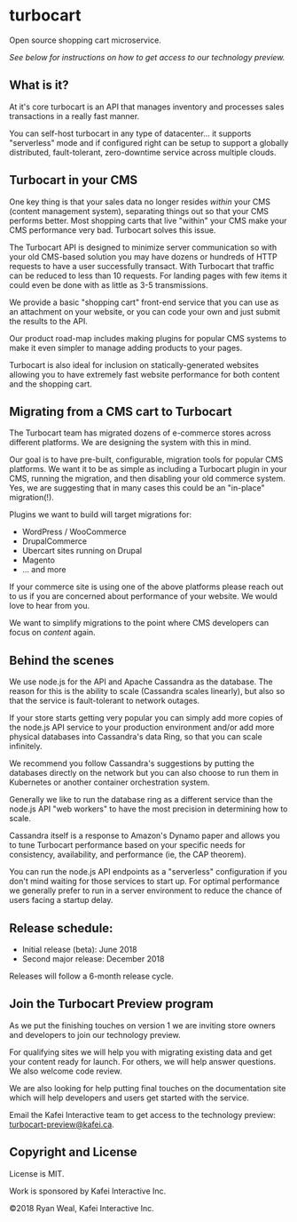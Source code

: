 # turbocart
Open source shopping cart microservice.

_See below for instructions on how to get access to our technology preview._


## What is it?

At it's core turbocart is an API that manages inventory and
processes sales transactions in a really fast manner.

You can self-host turbocart in any type of datacenter... it
supports "serverless" mode and if configured right can be
setup to support a globally distributed, fault-tolerant,
zero-downtime service across multiple clouds.


## Turbocart in your CMS

One key thing is that your sales data no longer resides
*within* your CMS (content management system), separating things out so that your CMS performs better. Most shopping carts that live "within" your CMS make your CMS performance very bad. Turbocart solves this issue.

The Turbocart API is designed to minimize server communication
so with your old CMS-based solution you may have dozens or
hundreds of HTTP requests to have a user successfully transact. With Turbocart that traffic can be reduced to less
than 10 requests. For landing pages with few items it could
even be done with as little as 3-5 transmissions.

We provide a basic "shopping cart" front-end service that
you can use as an attachment on your website, or you can code
your own and just submit the results to the API.

Our product road-map includes making plugins for popular CMS
systems to make it even simpler to manage adding products
to your pages.

Turbocart is also ideal for inclusion on statically-generated websites allowing you to have extremely fast website performance for both content and the shopping cart.


## Migrating from a CMS cart to Turbocart

The Turbocart team has migrated dozens of e-commerce stores across different platforms. We are designing the system with this in mind.

Our goal is to have pre-built, configurable, migration tools for popular CMS platforms. We want it to be as simple as including a Turbocart plugin in your CMS, running the migration, and then disabling your old commerce system. Yes, we are suggesting that in many cases this could be an "in-place" migration(!).

Plugins we want to build will target migrations for:

 - WordPress / WooCommerce
 - DrupalCommerce
 - Ubercart sites running on Drupal
 - Magento
 - ... and more

If your commerce site is using one of the above platforms please reach out to us if you are concerned about performance of your website. We would love to hear from you.

We want to simplify migrations to the point where CMS developers can focus on *content* again.


## Behind the scenes

We use node.js for the API and Apache Cassandra as the database. The reason for this is the ability to scale (Cassandra scales linearly), but also so that the service is fault-tolerant to network outages.

If your store starts getting very popular you can simply add more copies of the node.js API service to your production environment and/or add more physical databases into Cassandra's data Ring, so that you can scale infinitely. 

We recommend you follow Cassandra's suggestions by putting the databases directly on the network but you can also choose to run them in Kubernetes or another container orchestration system.

Generally we like to run the database ring as a different service than the node.js API "web workers" to have the most precision in determining how to scale.

Cassandra itself is a response to Amazon's Dynamo paper and allows you to tune Turbocart performance based on your specific needs for consistency, availability, and performance (ie, the CAP theorem).

You can run the node.js API endpoints as a "serverless" configuration if you don't mind waiting for those services to start up. For optimal performance we generally prefer to run in a server environment to reduce the chance of users facing a startup delay.


## Release schedule:

  - Initial release (beta): June 2018
  - Second major release: December 2018

Releases will follow a 6-month release cycle.


## Join the Turbocart Preview program

As we put the finishing touches on version 1 we are inviting store owners and developers to join our technology preview.

For qualifying sites we will help you with migrating existing
data and get your content ready for launch. For others, we will help answer questions. We also welcome code review.

We are also looking for help putting final touches on the documentation site which will help developers and users get started with the service.

Email the Kafei Interactive team to get access to the technology preview: turbocart-preview@kafei.ca.


## Copyright and License

License is MIT.

Work is sponsored by Kafei Interactive Inc.

©2018 Ryan Weal, Kafei Interactive Inc.
